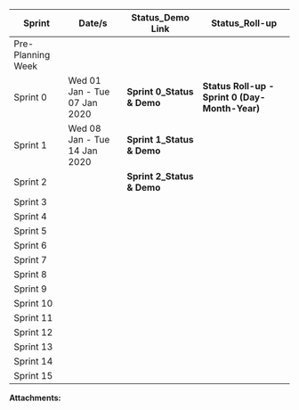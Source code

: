   

|   **Sprint**   |   **Date/s**   |   **Status\_Demo Link**   | Status\_Roll-up |
| --- | --- | --- | --- |
|   Pre-Planning Week   |         |         |     |
|   Sprint 0   |   Wed 01 Jan - Tue 07 Jan 2020   | **Sprint 0_Status & Demo** | **Status Roll-up - Sprint 0 (Day-Month-Year)** |
|   Sprint 1    |   Wed 08 Jan - Tue 14 Jan 2020   | **Sprint 1_Status & Demo** |     |
|   Sprint 2    |         | **Sprint 2_Status & Demo** |     |
|   Sprint 3    |         |         |     |
|   Sprint 4    |         |         |     |
|   Sprint 5    |         |         |     |
|   Sprint 6    |         |         |     |
|   Sprint 7    |         |         |     |
|   Sprint 8    |         |         |     |
|   Sprint 9    |         |         |     |
|   Sprint 10    |         |         |     |
|   Sprint 11    |         |         |     |
|   Sprint 12    |         |         |     |
| Sprint 13 |     |     |     |
| Sprint 14 |     |     |     |
|   Sprint 15    |         |         |     |

 **Attachments:** 

